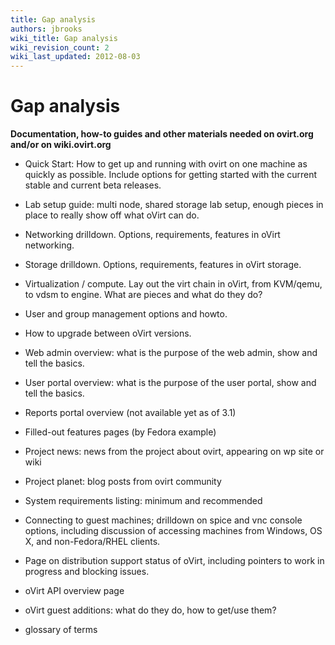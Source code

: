 ```yaml
---
title: Gap analysis
authors: jbrooks
wiki_title: Gap analysis
wiki_revision_count: 2
wiki_last_updated: 2012-08-03
---
```


# Gap analysis

**Documentation, how-to guides and other materials needed on ovirt.org and/or on wiki.ovirt.org**

*   Quick Start: How to get up and running with ovirt on one machine as quickly as possible. Include options for getting started with the current stable and current beta releases.

<!-- -->

*   Lab setup guide: multi node, shared storage lab setup, enough pieces in place to really show off what oVirt can do.

<!-- -->

*   Networking drilldown. Options, requirements, features in oVirt networking.

<!-- -->

*   Storage drilldown. Options, requirements, features in oVirt storage.

<!-- -->

*   Virtualization / compute. Lay out the virt chain in oVirt, from KVM/qemu, to vdsm to engine. What are pieces and what do they do?

<!-- -->

*   User and group management options and howto.

<!-- -->

*   How to upgrade between oVirt versions.

<!-- -->

*   Web admin overview: what is the purpose of the web admin, show and tell the basics.

<!-- -->

*   User portal overview: what is the purpose of the user portal, show and tell the basics.

<!-- -->

*   Reports portal overview (not available yet as of 3.1)

<!-- -->

*   Filled-out features pages (by Fedora example)

<!-- -->

*   Project news: news from the project about ovirt, appearing on wp site or wiki

<!-- -->

*   Project planet: blog posts from ovirt community

<!-- -->

*   System requirements listing: minimum and recommended

<!-- -->

*   Connecting to guest machines; drilldown on spice and vnc console options, including discussion of accessing machines from Windows, OS X, and non-Fedora/RHEL clients.

<!-- -->

*   Page on distribution support status of oVirt, including pointers to work in progress and blocking issues.

<!-- -->

*   oVirt API overview page

<!-- -->

*   oVirt guest additions: what do they do, how to get/use them?

<!-- -->

*   glossary of terms
